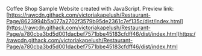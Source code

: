 Coffee Shop Sample Website created with JavaScript.
Preview link: [https://rawcdn.githack.com/victoriakapelush/Restaurant-Page/8623994b5a077a2702f3579b95de2361c7ef135c/dist/index.html](https://rawcdn.githack.com/victoriakapelush/Restaurant-Page/a780cba3bd5d001dacbef7571bbe45183cfdff46/dist/index.html)https://rawcdn.githack.com/victoriakapelush/Restaurant-Page/a780cba3bd5d001dacbef7571bbe45183cfdff46/dist/index.html
